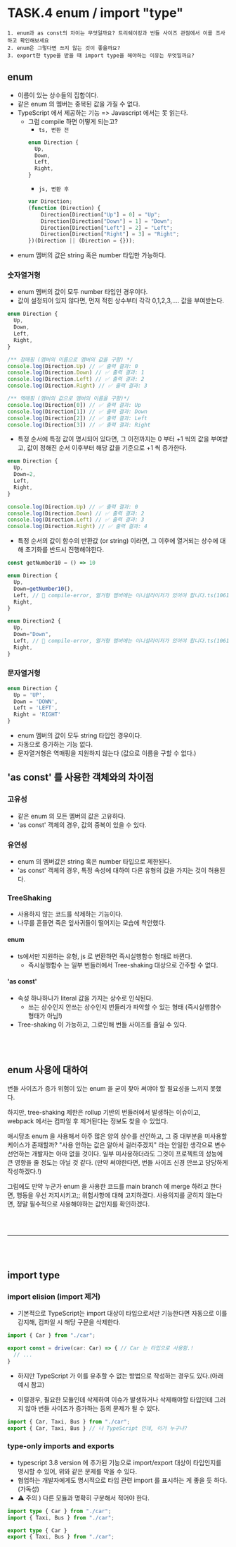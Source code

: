 # TASK.4 enum / import "type"

```
1. enum과 as const의 차이는 무엇일까요? 트리쉐이킹과 번들 사이즈 관점에서 이를 조사하고 확인해보세요
2. enum은 그렇다면 쓰지 않는 것이 좋을까요?
3. export한 type을 받을 때 import type을 해야하는 이유는 무엇일까요?
```

## enum 
- 이름이 있는 상수들의 집합이다.
- 같은 enum 의 멤버는 중복된 값을 가질 수 없다.
- TypeScript 에서 제공하는 기능 => Javascript 에서는 못 읽는다.
  - 그럼 compile 하면 어떻게 되는고?
    - `ts, 변환 전`
    ```ts
    enum Direction {
      Up,
      Down,
      Left,
      Right,
    }
    ```
    - `js, 변환 후`
    ```js
    var Direction;
    (function (Direction) {
        Direction[Direction["Up"] = 0] = "Up";
        Direction[Direction["Down"] = 1] = "Down";
        Direction[Direction["Left"] = 2] = "Left";
        Direction[Direction["Right"] = 3] = "Right";
    })(Direction || (Direction = {}));
    ```
- enum 멤버의 값은 string 혹은 number 타입만 가능하다.

### 숫자열거형
- enum 멤버의 값이 모두 number 타입인 경우이다.
- 값이 설정되어 있지 않다면, 먼저 적힌 상수부터 각각 0,1,2,3,.... 값을 부여받는다.

```ts
enum Direction {
  Up,
  Down,
  Left,
  Right,
}

/** 정매핑 (멤버의 이름으로 멤버의 값을 구함) */
console.log(Direction.Up) // ✅ 출력 결과: 0
console.log(Direction.Down) // ✅ 출력 결과: 1
console.log(Direction.Left) // ✅ 출력 결과: 2
console.log(Direction.Right) // ✅ 출력 결과: 3

/** 역매핑 (멤버의 값으로 멤버의 이름을 구함)*/
console.log(Direction[0]) // ✅ 출력 결과: Up
console.log(Direction[1]) // ✅ 출력 결과: Down
console.log(Direction[2]) // ✅ 출력 결과: Left
console.log(Direction[3]) // ✅ 출력 결과: Right
```

- 특정 순서에 특정 값이 명시되어 있다면, 그 이전까지는 0 부터 +1 씩의 값을 부여받고, 값이 정해진 순서 이후부터 해당 값을 기준으로 +1 씩 증가한다.

```ts
enum Direction {
  Up,
  Down=2,
  Left,
  Right,
}

console.log(Direction.Up) // ✅ 출력 결과: 0
console.log(Direction.Down) // ✅ 출력 결과: 2
console.log(Direction.Left) // ✅ 출력 결과: 3
console.log(Direction.Right) // ✅ 출력 결과: 4
```

- 특정 순서의 값이 함수의 반환값 (or string) 이라면, 그 이후에 열거되는 상수에 대해 초기화를 반드시 진행해야한다.

```ts
const getNumber10 = () => 10

enum Direction {
  Up,
  Down=getNumber10(),
  Left, // 🚨 compile-error, 열거형 멤버에는 이니셜라이저가 있어야 합니다.ts(1061)
  Right,
}

enum Direction2 {
  Up,
  Down="Down",
  Left, // 🚨 compile-error, 열거형 멤버에는 이니셜라이저가 있어야 합니다.ts(1061)
  Right,
}
```



### 문자열거형
```ts
enum Direction {
  Up = 'UP',
  Down = 'DOWN',
  Left = 'LEFT',
  Right = 'RIGHT'
}
```
- enum 멤버의 값이 모두 string 타입인 경우이다.
- 자동으로 증가하는 기능 없다.
- 문자열거형은 역매핑을 지원하지 않는다 (값으로 이름을 구할 수 없다.)


## 'as const' 를 사용한 객체와의 차이점

### 고유성
- 같은 enum 의 모든 멤버의 값은 고유하다.
- 'as const' 객체의 경우, 값의 중복이 있을 수 있다.

### 유연성
- enum 의 멤버값은 string 혹은 number 타입으로 제한된다.
- 'as const' 객체의 경우, 특정 속성에 대하여 다른 유형의 값을 가지는 것이 허용된다.

### TreeShaking
- 사용하지 않는 코드를 삭제하는 기능이다.
- 나무를 흔들면 죽은 잎사귀들이 떨어지는 모습에 착안했다.
#### enum
- ts에서만 지원하는 유형, js 로 변환하면 즉시실행함수 형태로 바뀐다.
  - 즉시실행함수 는 일부 번들러에서 Tree-shaking 대상으로 간주할 수 없다.
#### 'as const'
- 속성 하나하나가 literal 값을 가지는 상수로 인식된다.
  - 쓰는 상수인지 안쓰는 상수인지 번들러가 파악할 수 있는 형태 (즉시실행함수 형태가 아님!)
- Tree-shaking 이 가능하고, 그로인해 번들 사이즈를 줄일 수 있다.

<br/>
<br/>

## enum 사용에 대하여
번들 사이즈가 증가 위험이 있는 enum 을 굳이 찾아 써야야 할 필요성을 느끼지 못했다. 

하지만, tree-shaking 제한은 rollup 기반의 번들러에서 발생하는 이슈이고, webpack 에서는 컴파일 후 제거된다는 정보도 찾을 수 있었다. 

애시당초 enum 을 사용해서 아주 많은 양의 상수를 선언하고, 그 중 대부분을 미사용할 케이스가 존재할까? "사용 안하는 값은 알아서 걸러주겠지" 라는 안일한 생각으로 변수 선언하는 개발자는 아마 없을 것이다. 일부 미사용하더라도 그것이 프로젝트의 성능에 큰 영향을 줄 정도는 아닐 것 같다. (만약 써야한다면, 번들 사이즈 신경 안쓰고 당당하게 작성하겠다.!)

그럼에도 만약 누군가 enum 을 사용한 코드를 main branch 에 merge 하려고 한다면, 행동을 우선 저지시키고;; 위험사항에 대해 고지하겠다. 사용의지를 굳히지 않는다면, 정말 필수적으로 사용해야하는 값인지를 확인하겠다.

<br/>
<br/>

----

<br/>
<br/>

## import type

### import elision (import 제거)
- 기본적으로 TypeScript는 import 대상이 타입으로서만 기능한다면 자동으로 이를 감지해, 컴파일 시 해당 구문을 삭제한다.

```ts
import { Car } from "./car";

export const = drive(car: Car) => { // Car 는 타입으로 사용함.!
  // ...
}
```
- 하지만 TypeScript 가 이를 유추할 수 없는 방법으로 작성하는 경우도 있다.(아래 예시 참고) 

- 이럴경우, 필요한 모듈인데 삭제하여 이슈가 발생하거나 삭제해야할 타입인데 그러지 않아 번들 사이즈가 증가하는 등의 문제가 될 수 있다.

```ts
import { Car, Taxi, Bus } from "./car";
export { Car, Taxi, Bus } // 나 TypeScript 인데, 이거 누구냐?
```

### type-only imports and exports

- typescript 3.8 version 에 추가된 기능으로 import/export 대상이 타입인지를 명시할 수 있어, 위와 같은 문제를 막을 수 있다.
- 협업하는 개발자에게도 명시적으로 타입 관련 import 를 표시하는 게 좋을 듯 하다. (가독성)
- ⚠️ 주의 ) 다른 모듈과 명확히 구분해서 적어야 한다. 

```ts
import type { Car } from "./car";
import { Taxi, Bus } from "./car";

export type { Car }
export { Taxi, Bus } from "./car";
```


